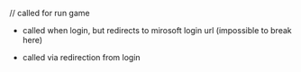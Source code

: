 // called for run game

* called when login, but redirects to mirosoft login url (impossible to break here)

* called via redirection from login

